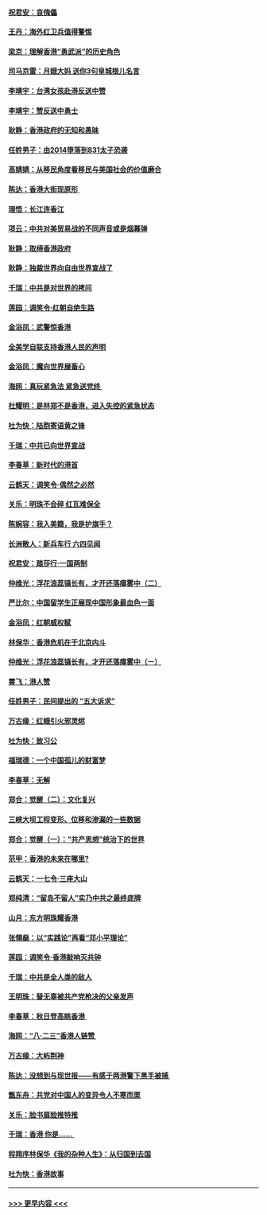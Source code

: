 #### [祝君安：哀傀儡](../pages/nsc993/n11499776.md?t=09050000) 
#### [王丹：海外红卫兵值得警惕](../pages/nsc993/n11498138.md?t=09050000) 
#### [梁京：理解香港“勇武派”的历史角色](../pages/nsc993/n11498006.md?t=09050000) 
#### [司马京雷：月娥大妈  送你3句皇城根儿名言](../pages/nsc993/n11497885.md?t=09050000) 
#### [李靖宇：台湾女孩赴港反送中赞](../pages/nsc993/n11497721.md?t=09050000) 
#### [李靖宇：赞反送中勇士](../pages/nsc993/n11497452.md?t=09050000) 
#### [耿静：香港政府的无知和愚昧](../pages/nsc993/n11494238.md?t=09050000) 
#### [任姓男子：由2014堕落到831太子恐袭](../pages/nsc993/n11496683.md?t=09050000) 
#### [高婧婧：从移民角度看移民与美国社会的价值磨合](../pages/nsc993/n11495757.md?t=09050000) 
#### [陈达：香港大街现原形 ](../pages/nsc993/n11495441.md?t=09050000) 
#### [理悟：长江连香江](../pages/nsc993/n11495377.md?t=09050000) 
#### [项云：中共对美贸易战的不同声音或是烟幕弹](../pages/nsc993/n11494929.md?t=09050000) 
#### [耿静：取缔香港政府](../pages/nsc993/n11494218.md?t=09050000) 
#### [耿静：独裁世界向自由世界宣战了](../pages/nsc993/n11494190.md?t=09050000) 
#### [千瑞：中共是对世界的拷问](../pages/nsc993/n11493021.md?t=09050000) 
#### [莲园：调笑令‧红朝自绝生路](../pages/nsc993/n11493011.md?t=09050000) 
#### [金浴凤：武警惊香港](../pages/nsc993/n11492994.md?t=09050000) 
#### [全美学自联支持香港人民的声明](../pages/nsc993/n11492630.md?t=09050000) 
#### [金浴凤：魔向世界展畜心](../pages/nsc993/n11492599.md?t=09050000) 
#### [海网：真玩紧急法 紧急送党终 ](../pages/nsc993/n11492535.md?t=09050000) 
#### [杜耀明：是林郑不是香港，进入失控的紧急状态](../pages/nsc993/n11491420.md?t=09050000) 
#### [吐为快：陆胞寄语黄之锋](../pages/nsc993/n11491117.md?t=09050000) 
#### [千瑞：中共已向世界宣战](../pages/nsc993/n11490123.md?t=09050000) 
#### [李春草：新时代的港首](../pages/nsc993/n11489864.md?t=09050000) 
#### [云鹤天：调笑令·偶然之必然](../pages/nsc993/n11489701.md?t=09050000) 
#### [关乐：明珠不会碎 红瓦难保全](../pages/nsc993/n11489647.md?t=09050000) 
#### [陈婉容：我入美籍，我是护旗手？](../pages/nsc993/n11487908.md?t=09050000) 
#### [长洲散人：新兵车行 六四见闻](../pages/nsc993/n11487729.md?t=09050000) 
#### [祝君安：踏莎行‧一国两制](../pages/nsc993/n11487699.md?t=09050000) 
#### [仲维光：浮花浪蕊镇长有，才开还落瘴雾中（二）](../pages/nsc993/n11483286.md?t=09050000) 
#### [严比尔：中国留学生正展现中国形象最血色一面](../pages/nsc993/n11485145.md?t=09050000) 
#### [金浴凤：红朝威权赋](../pages/nsc993/n11485191.md?t=09050000) 
#### [林保华：香港危机在于北京内斗](../pages/nsc993/n11484593.md?t=09050000) 
#### [仲维光：浮花浪蕊镇长有，才开还落瘴雾中（ㄧ）](../pages/nsc993/n11483259.md?t=09050000) 
#### [霄飞：港人赞](../pages/nsc993/n11482957.md?t=09050000) 
#### [任姓男子：民间提出的 “五大诉求”](../pages/nsc993/n11482897.md?t=09050000) 
#### [万古缘：红蛾引火邪灵烬](../pages/nsc993/n11482886.md?t=09050000) 
#### [吐为快：致习公](../pages/nsc993/n11482867.md?t=09050000) 
#### [福瑞德：一个中国孤儿的财富梦](../pages/nsc993/n11482817.md?t=09050000) 
#### [李春草：无解](../pages/nsc993/n11482791.md?t=09050000) 
#### [郑合：觉醒（二）：文化复兴](../pages/nsc993/n11478025.md?t=09050000) 
#### [三峡大坝工程变形、位移和渗漏的一些数据](../pages/nsc993/n11478232.md?t=09050000) 
#### [郑合：觉醒（一）：“共产思想”统治下的世界](../pages/nsc993/n11477663.md?t=09050000) 
#### [范甲：香港的未来在哪里?](../pages/nsc993/n11477249.md?t=09050000) 
#### [云鹤天：一七令·三座大山](../pages/nsc993/n11477192.md?t=09050000) 
#### [郑纯清：“留岛不留人”实乃中共之最终底牌](../pages/nsc993/n11476160.md?t=09050000) 
#### [山月：东方明珠耀香港](../pages/nsc993/n11476077.md?t=09050000) 
#### [张翎燊：以“实践论”再看“邓小平理论”](../pages/nsc993/n11475733.md?t=09050000) 
#### [莲园：调笑令‧香港敲响灭共钟](../pages/nsc993/n11475723.md?t=09050000) 
#### [千瑞：中共是全人类的敌人](../pages/nsc993/n11475329.md?t=09050000) 
#### [王明珠：替无辜被共产党枪决的父亲发声](../pages/nsc993/n11474570.md?t=09050000) 
#### [李春草：秋日登高眺香港 ](../pages/nsc993/n11474491.md?t=09050000) 
#### [海网：“八·二三”香港人链赞 ](../pages/nsc993/n11474538.md?t=09050000) 
#### [万古缘：大屿荆神](../pages/nsc993/n11474401.md?t=09050000) 
#### [陈达：没想到与现世报——有感于两港警下黑手被捕 ](../pages/nsc993/n11472557.md?t=09050000) 
#### [甑东舟：共党对中国人的变异令人不寒而栗](../pages/nsc993/n11472496.md?t=09050000) 
#### [关乐：脸书扇脸推特推](../pages/nsc993/n11472488.md?t=09050000) 
#### [千瑞：香港  你是…… ](../pages/nsc993/n11472459.md?t=09050000) 
#### [程翔序林保华《我的杂种人生》：从归国到去国](../pages/nsc993/n11472369.md?t=09050000) 
#### [吐为快：香港故事](../pages/nsc993/n11471931.md?t=09050000) 

----
#### [ >>> 更早内容 <<< ](../indexes/nsc993-earlier.md)

